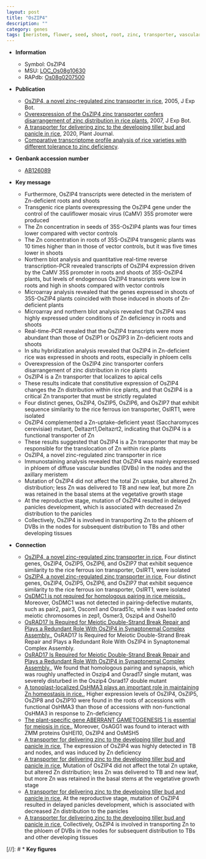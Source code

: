 ```yaml
---
layout: post
title: "OsZIP4"
description: ""
category: genes
tags: [meristem, flower, seed, shoot, root, zinc, transporter, vascular bundle, growth, vegetative, reproductive, phloem, axillary meristem, Zn distribution]
---
```


* **Information**  
    + Symbol: OsZIP4  
    + MSU: [LOC_Os08g10630](http://rice.plantbiology.msu.edu/cgi-bin/ORF_infopage.cgi?orf=LOC_Os08g10630)  
    + RAPdb: [Os08g0207500](http://rapdb.dna.affrc.go.jp/viewer/gbrowse_details/irgsp1?name=Os08g0207500)  

* **Publication**  
    + [OsZIP4, a novel zinc-regulated zinc transporter in rice](http://www.ncbi.nlm.nih.gov/pubmed?term=OsZIP4,+a+novel+zinc-regulated+zinc+transporter+in+rice%5BTitle%5D), 2005, J Exp Bot.
    + [Overexpression of the OsZIP4 zinc transporter confers disarrangement of zinc distribution in rice plants](http://www.ncbi.nlm.nih.gov/pubmed?term=Overexpression+of+the+OsZIP4+zinc+transporter+confers+disarrangement+of+zinc+distribution+in+rice+plants%5BTitle%5D), 2007, J Exp Bot.
    + [A transporter for delivering zinc to the developing tiller bud and panicle in rice](http://www.ncbi.nlm.nih.gov/pubmed?term=A+transporter+for+delivering+zinc+to+the+developing+tiller+bud+and+panicle+in+rice%5BTitle%5D), 2020, Plant Journal.
    + [Comparative transcriptome profile analysis of rice varieties with different tolerance to zinc deficiency](Stuttg).

* **Genbank accession number**  
    + [AB126089](http://www.ncbi.nlm.nih.gov/nuccore/AB126089)

* **Key message**  
    + Furthermore, OsZIP4 transcripts were detected in the meristem of Zn-deficient roots and shoots
    + Transgenic rice plants overexpressing the OsZIP4 gene under the control of the cauliflower mosaic virus (CaMV) 35S promoter were produced
    + The Zn concentration in seeds of 35S-OsZIP4 plants was four times lower compared with vector controls
    + The Zn concentration in roots of 35S-OsZIP4 transgenic plants was 10 times higher than in those of vector controls, but it was five times lower in shoots
    + Northern blot analysis and quantitative real-time reverse transcription-PCR revealed transcripts of OsZIP4 expression driven by the CaMV 35S promoter in roots and shoots of 35S-OsZIP4 plants, but levels of endogenous OsZIP4 transcripts were low in roots and high in shoots compared with vector controls
    + Microarray analysis revealed that the genes expressed in shoots of 35S-OsZIP4 plants coincided with those induced in shoots of Zn-deficient plants
    + Microarray and northern blot analysis revealed that OsZIP4 was highly expressed under conditions of Zn deficiency in roots and shoots
    + Real-time-PCR revealed that the OsZIP4 transcripts were more abundant than those of OsZIP1 or OsZIP3 in Zn-deficient roots and shoots
    + In situ hybridization analysis revealed that OsZIP4 in Zn-deficient rice was expressed in shoots and roots, especially in phloem cells
    + Overexpression of the OsZIP4 zinc transporter confers disarrangement of zinc distribution in rice plants
    + OsZIP4 is a Zn transporter that localizes to apical cells
    + These results indicate that constitutive expression of OsZIP4 changes the Zn distribution within rice plants, and that OsZIP4 is a critical Zn transporter that must be strictly regulated
    + Four distinct genes, OsZIP4, OsZIP5, OsZIP6, and OsZIP7 that exhibit sequence similarity to the rice ferrous ion transporter, OsIRT1, were isolated
    + OsZIP4 complemented a Zn-uptake-deficient yeast (Saccharomyces cerevisiae) mutant, Deltazrt1,Deltazrt2, indicating that OsZIP4 is a functional transporter of Zn
    + These results suggested that OsZIP4 is a Zn transporter that may be responsible for the translocation of Zn within rice plants
    + OsZIP4, a novel zinc-regulated zinc transporter in rice
    + Immunostaining analysis revealed that OsZIP4 was mainly expressed in phloem of diffuse vascular bundles (DVBs) in the nodes and the axillary meristem
    + Mutation of OsZIP4 did not affect the total Zn uptake, but altered Zn distribution; less Zn was delivered to TB and new leaf, but more Zn was retained in the basal stems at the vegetative growth stage
    + At the reproductive stage, mutation of OsZIP4 resulted in delayed panicles development, which is associated with decreased Zn distribution to the panicles
    + Collectively, OsZIP4 is involved in transporting Zn to the phloem of DVBs in the nodes for subsequent distribution to TBs and other developing tissues

* **Connection**  
    + [OsZIP4, a novel zinc-regulated zinc transporter in rice](http://www.ncbi.nlm.nih.gov/pubmed?term=OsZIP4,+a+novel+zinc-regulated+zinc+transporter+in+rice%5BTitle%5D), Four distinct genes, OsZIP4, OsZIP5, OsZIP6, and OsZIP7 that exhibit sequence similarity to the rice ferrous ion transporter, OsIRT1, were isolated
    + [OsZIP4, a novel zinc-regulated zinc transporter in rice](http://www.ncbi.nlm.nih.gov/pubmed?term=OsZIP4,+a+novel+zinc-regulated+zinc+transporter+in+rice%5BTitle%5D), Four distinct genes, OsZIP4, OsZIP5, OsZIP6, and OsZIP7 that exhibit sequence similarity to the rice ferrous ion transporter, OsIRT1, were isolated
    + [OsDMC1 is not required for homologous pairing in rice meiosis.](http://www.ncbi.nlm.nih.gov/pubmed?term=OsDMC1+is+not+required+for+homologous+pairing+in+rice+meiosis.%5BTitle%5D), Moreover, OsDMC1 was not detected in pairing-defective mutants, such as pair2, pair3, Oscom1 and Osrad51c, while it was loaded onto meiotic chromosomes in zep1, Osmer3, Oszip4 and Oshei10
    + [OsRAD17 Is Required for Meiotic Double-Strand Break Repair and Plays a Redundant Role With OsZIP4 in Synaptonemal Complex Assembly.](http://www.ncbi.nlm.nih.gov/pubmed?term=OsRAD17+Is+Required+for+Meiotic+Double-Strand+Break+Repair+and+Plays+a+Redundant+Role+With+OsZIP4+in+Synaptonemal+Complex+Assembly.%5BTitle%5D), OsRAD17 Is Required for Meiotic Double-Strand Break Repair and Plays a Redundant Role With OsZIP4 in Synaptonemal Complex Assembly.
    + [OsRAD17 Is Required for Meiotic Double-Strand Break Repair and Plays a Redundant Role With OsZIP4 in Synaptonemal Complex Assembly.](http://www.ncbi.nlm.nih.gov/pubmed?term=OsRAD17+Is+Required+for+Meiotic+Double-Strand+Break+Repair+and+Plays+a+Redundant+Role+With+OsZIP4+in+Synaptonemal+Complex+Assembly.%5BTitle%5D),  We found that homologous pairing and synapsis, which was roughly unaffected in Oszip4 and Osrad17 single mutant, was severely disturbed in the Oszip4 Osrad17 double mutant
    + [A tonoplast-localized OsHMA3 plays an important role in maintaining Zn homeostasis in rice.](http://www.ncbi.nlm.nih.gov/pubmed?term=A+tonoplast-localized+OsHMA3+plays+an+important+role+in+maintaining+Zn+homeostasis+in+rice.%5BTitle%5D),  Higher expression levels of OsZIP4, OsZIP5, OsZIP8 and OsZIP10 were found in the roots of accessions with functional OsHMA3 than those of accessions with non-functional OsHMA3 in response to Zn-deficiency
    + [The plant-specific gene ABERRANT GAMETOGENESIS 1 is essential for meiosis in rice.](http://www.ncbi.nlm.nih.gov/pubmed?term=The+plant-specific+gene+ABERRANT+GAMETOGENESIS+1+is+essential+for+meiosis+in+rice.%5BTitle%5D),  Moreover, OsAGG1 was found to interact with ZMM proteins OsHEI10, OsZIP4 and OsMSH5
    + [A transporter for delivering zinc to the developing tiller bud and panicle in rice](http://www.ncbi.nlm.nih.gov/pubmed?term=A+transporter+for+delivering+zinc+to+the+developing+tiller+bud+and+panicle+in+rice%5BTitle%5D),  The expression of OsZIP4 was highly detected in TB and nodes, and was induced by Zn deficiency
    + [A transporter for delivering zinc to the developing tiller bud and panicle in rice](http://www.ncbi.nlm.nih.gov/pubmed?term=A+transporter+for+delivering+zinc+to+the+developing+tiller+bud+and+panicle+in+rice%5BTitle%5D),  Mutation of OsZIP4 did not affect the total Zn uptake, but altered Zn distribution; less Zn was delivered to TB and new leaf, but more Zn was retained in the basal stems at the vegetative growth stage
    + [A transporter for delivering zinc to the developing tiller bud and panicle in rice](http://www.ncbi.nlm.nih.gov/pubmed?term=A+transporter+for+delivering+zinc+to+the+developing+tiller+bud+and+panicle+in+rice%5BTitle%5D),  At the reproductive stage, mutation of OsZIP4 resulted in delayed panicles development, which is associated with decreased Zn distribution to the panicles
    + [A transporter for delivering zinc to the developing tiller bud and panicle in rice](http://www.ncbi.nlm.nih.gov/pubmed?term=A+transporter+for+delivering+zinc+to+the+developing+tiller+bud+and+panicle+in+rice%5BTitle%5D),  Collectively, OsZIP4 is involved in transporting Zn to the phloem of DVBs in the nodes for subsequent distribution to TBs and other developing tissues

[//]: # * **Key figures**  


